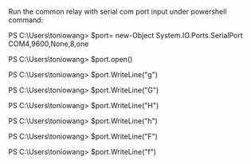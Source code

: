 Run the common relay with serial com port input under powershell command:

PS C:\Users\toniowang> $port= new-Object System.IO.Ports.SerialPort COM4,9600,None,8,one

PS C:\Users\toniowang> $port.open()

PS C:\Users\toniowang> $port.WriteLine("g")

PS C:\Users\toniowang> $port.WriteLine("G")

PS C:\Users\toniowang> $port.WriteLine("H")

PS C:\Users\toniowang> $port.WriteLine("h")

PS C:\Users\toniowang> $port.WriteLine("F")

PS C:\Users\toniowang> $port.WriteLine("f")
